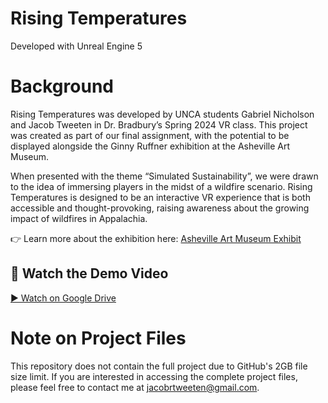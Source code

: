 # Rising Temperatures
Developed with Unreal Engine 5

# Background

Rising Temperatures was developed by UNCA students Gabriel Nicholson and Jacob Tweeten in Dr. Bradbury’s Spring 2024 VR class. This project was created as part of our final assignment, with the potential to be displayed alongside the Ginny Ruffner exhibition at the Asheville Art Museum.

When presented with the theme “Simulated Sustainability”, we were drawn to the idea of immersing players in the midst of a wildfire scenario. Rising Temperatures is designed to be an interactive VR experience that is both accessible and thought-provoking, raising awareness about the growing impact of wildfires in Appalachia.


👉 Learn more about the exhibition here: [Asheville Art Museum Exhibit](https://www.ashevilleart.org/event/virtual-reality-art-panel/)


## 🎥 Watch the Demo Video
[▶ Watch on Google Drive](
https://drive.google.com/file/d/14p9FjgHgrBNL-_0VVpya2agTbmRMdRtY/view?usp=sharing)



# Note on Project Files
This repository does not contain the full project due to GitHub's 2GB file size limit. If you are interested in accessing the complete project files, please feel free to contact me at jacobrtweeten@gmail.com.

